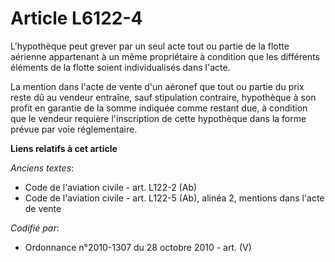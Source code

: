 # Article L6122-4

L'hypothèque peut grever par un seul acte tout ou partie de la flotte aérienne appartenant à un même propriétaire à condition
que les différents éléments de la flotte soient individualisés dans l'acte.

La mention dans l'acte de vente d'un aéronef que tout ou partie du prix reste dû au vendeur entraîne, sauf stipulation
contraire, hypothèque à son profit en garantie de la somme indiquée comme restant due, à condition que le vendeur requière
l'inscription de cette hypothèque dans la forme prévue par voie réglementaire.

**Liens relatifs à cet article**

_Anciens textes_:

  - Code de l'aviation civile - art. L122-2 (Ab)
  - Code de l'aviation civile - art. L122-5 (Ab), alinéa 2, mentions dans l'acte de vente

_Codifié par_:

  - Ordonnance n°2010-1307 du 28 octobre 2010 - art. (V)
